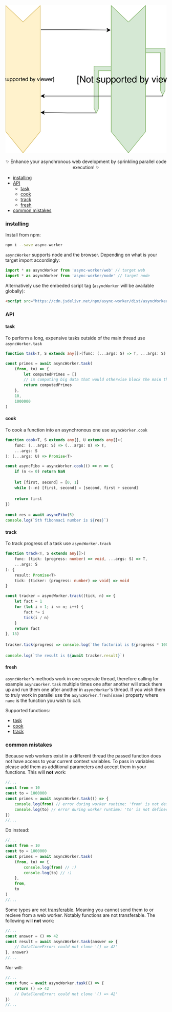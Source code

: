 <p align="center">
	<img src="./asyncWorker.svg">
</p>

<p align="center">
✨ Enhance your asynchronous web development by sprinkling parallel code execution! ✨
</p>

- [installing](#installing)
- [API](#API)
  - [task](#task)
  - [cook](#cook)
  - [track](#track)
  - [fresh](#fresh)
- [common mistakes](#common-mistakes)

### installing

Install from npm:

```sh
npm i --save async-worker
```

`asyncWorker` supports node and the browser. Depending on what is your target import accordingly:

```ts
import * as asyncWorker from 'async-worker/web' // target web
import * as asyncWorker from 'async-worker/node' // target node
```

Alternatively use the embeded script tag (`asyncWorker` will be available globally):

```html
<script src="https://cdn.jsdelivr.net/npm/async-worker/dist/asyncWorker.web.js"></script>
```

### API

#### task

To perform a long, expensive tasks outside of the main thread use `asyncWorker.task`

```ts
function task<T, S extends any[]>(func: (...args: S) => T, ...args: S): Promise<T>
```

```ts
const primes = await asyncWorker.task(
	(from, to) => {
		let computedPrimes = []
		// im computing big data that would otherwise block the main thread
		return computedPrimes
	},
	10,
	1000000
)
```

#### cook

To cook a function into an asynchronous one use `asyncWorker.cook`

```ts
function cook<T, S extends any[], U extends any[]>(
	func: (...args: S) => (...args: U) => T,
	...args: S
): (...args: U) => Promise<T>
```

```ts
const asyncFibo = asyncWorker.cook(() => n => {
	if (n <= 0) return NaN

	let [first, second] = [0, 1]
	while (--n) [first, second] = [second, first + second]

	return first
})

const res = await asyncFibo(5)
console.log(`5th fibonnaci number is ${res}`)
```

#### track

To track progress of a task use `asyncWorker.track`

```ts
function track<T, S extends any[]>(
	func: (tick: (progress: number) => void, ...args: S) => T,
	...args: S
): {
	result: Promise<T>
	tick: (ticker: (progress: number) => void) => void
}
```

```ts
const tracker = asyncWorker.track((tick, n) => {
	let fact = 1
	for (let i = 1; i <= n; i++) {
		fact *= i
		tick(i / n)
	}
	return fact
}, 15)

tracker.tick(progress => console.log(`the factorial is ${progress * 100}% done!`))

console.log(`the result is ${await tracker.result}`)
```

#### fresh

`asyncWorker`'s methods work in one seperate thread, therefore calling for example `asyncWorker.task` multiple times one after another will stack them up and run them one after another in `asyncWorker`'s thread. If you wish them to truly work in parallel use the `asyncWorker.fresh[name]` property where `name` is the function you wish to call.

Supported functions:

- [task](#task)
- [cook](#cook)
- [track](#track)

### common mistakes

Because web workers exist in a different thread the passed function does not have access to your current context variables. To pass in variables please add them as additional parameters and accept them in your functions. This will **not** work:

```ts
//...
const from = 10
const to = 1000000
const primes = await asyncWorker.task(() => {
	console.log(from) // error during worker runtime: 'from' is not defined
	console.log(to) // error during worker runtime: 'to' is not defined
})
//...
```

Do instead:

```ts
//...
const from = 10
const to = 1000000
const primes = await asyncWorker.task(
	(from, to) => {
		console.log(from) // :)
		console.log(to) // :)
	},
	from,
	to
)
//...
```

Some types are not [transferable](https://developer.mozilla.org/en-US/docs/Web/API/Transferable). Meaning you cannot send them to or recieve from a web worker. Notably functions are not transferable. The following will **not** work:

```ts
//...
const answer = () => 42
const result = await asyncWorker.task(answer => {
	// DataCloneError: could not clone '() => 42'
}, answer)
//...
```

Nor will:

```ts
//...
const func = await asyncWorker.task(() => {
	return () => 42
	// DataCloneError: could not clone '() => 42'
})
//...
```
